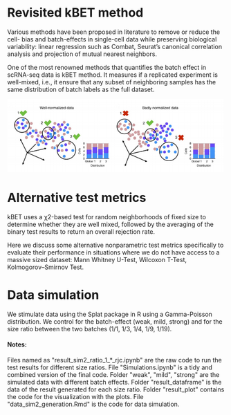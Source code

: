 # Revisited kBET method



Various methods have been proposed in
literature to remove or reduce the cell- bias and
batch-effects in single-cell data while preserving
biological variability: linear regression such as
Combat, Seurat’s canonical correlation analysis
and projection of mutual nearest neighbors.

One of the most renowned methods that quantifies the batch effect in scRNA-seq data is kBET
method. It measures if a replicated experiment is well-mixed, i.e., it ensure that any
subset of neighboring samples has the same distribution of batch labels as the full dataset. 

<img src=Batch-effect.PNG width="500">

# Alternative test metrics

kBET uses a &chi;2-based test for random neighborhoods of fixed size to determine whether they
are well mixed, followed by the averaging of the binary test results to return an overall rejection rate.

Here we discuss some alternative nonparametric test metrics specifically to evaluate their
performance in situations where we do not have access to a massive sized dataset: Mann Whitney U-Test, Wilcoxon T-Test, Kolmogorov–Smirnov Test.

# Data simulation

We stimulate data using the Splat package in R using a Gamma-Poisson distribution. We control for the batch-effect (weak, mild, strong) and for the size ratio between the two batches (1/1, 1/3, 1/4, 1/9, 1/19).

#### Notes:

Files named as "result_sim2_ratio_1_*_rjc.ipynb" are the raw code to run the test results for different size ratios.
File "Simulations.ipynb" is a tidy and combined version of the final code.
Folder "weak", "mild", "strong" are the simulated data with different batch effects.
Folder "result_dataframe" is the data of the result generated for each size ratio.
Folder "result_plot" contains the code for the visualization with the plots.
File "data_sim2_generation.Rmd" is the code for data simulation.


